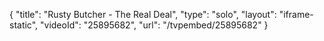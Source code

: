 {
    "title": "Rusty Butcher - The Real Deal",
    "type": "solo",
    "layout": "iframe-static",
    "videoId": "25895682",
    "url": "\/tvpembed\/25895682"
}